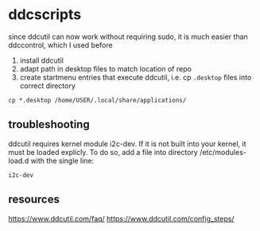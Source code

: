 # ddcscripts

since ddcutil can now work without requiring sudo, it is much easier than ddccontrol, which I used before

1. install ddcutil
2. adapt path in desktop files to match location of repo
3. create startmenu entries that execute ddcutil, i.e. cp `.desktop` files into correct directory
	
```
cp *.desktop /home/USER/.local/share/applications/
```

## troubleshooting
 
ddcutil requires kernel module i2c-dev. If it is not built into your kernel, it must be loaded explicly. To do so, add a file into directory /etc/modules-load.d with the single line:

`i2c-dev`

## resources

https://www.ddcutil.com/faq/
https://www.ddcutil.com/config_steps/

